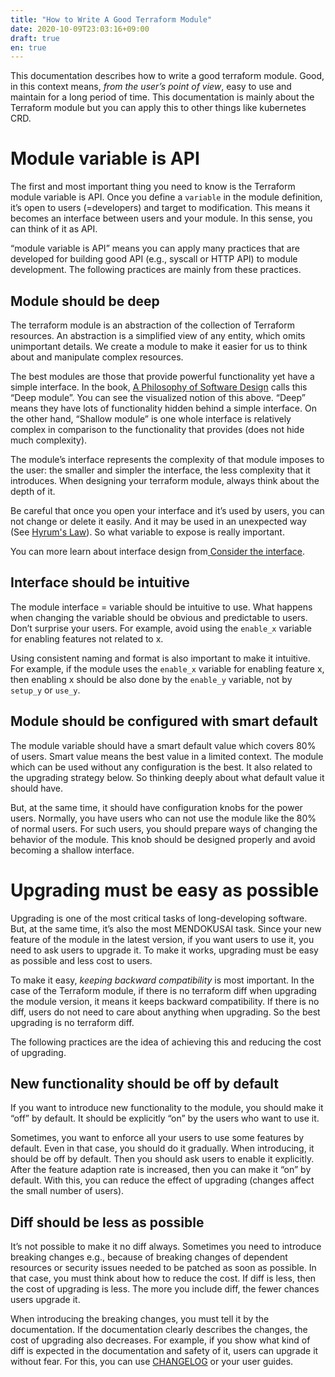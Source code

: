 ```yaml
---
title: "How to Write A Good Terraform Module"
date: 2020-10-09T23:03:16+09:00
draft: true
en: true
---
```


This documentation describes how to write a good terraform module. Good, in this context means, _from the user’s point of view_, easy to use and maintain for a long period of time. This documentation is mainly about the Terraform module but you can apply this to other things like kubernetes CRD.  

# Module variable is API

The first and most important thing you need to know is the Terraform module variable is API. Once you define a `variable` in the module definition, it’s open to users (=developers) and target to modification. This means it becomes an interface between users and your module. In this sense, you can think of it as API. 

“module variable is API” means you can apply many practices that are developed for building good API (e.g., syscall or HTTP API) to module development. The following practices are mainly from these practices. 

## Module should be deep

The terraform module is an abstraction of the collection of Terraform resources. An abstraction is a simplified view of any entity, which omits unimportant details. We create a module to make it easier for us to think about and manipulate complex resources. 

The best modules are those that provide powerful functionality yet have a simple interface. In the book, [A Philosophy of Software Design](https://www.amazon.com/dp/B07N1XLQ7D) calls this “Deep module”. You can see the visualized notion of this above. “Deep” means they have lots of functionality hidden behind a simple interface. On the other hand, “Shallow module” is one whole interface is relatively complex in comparison to the functionality that provides (does not hide much complexity).


The module’s interface represents the complexity of that module imposes to the user: the smaller and simpler the interface, the less complexity that it introduces. When designing your terraform module, always think about the depth of it.

Be careful that once you open your interface and it’s used by users, you can not change or delete it easily.  And it may be used in an unexpected way (See [Hyrum's Law](https://www.hyrumslaw.com/)). So what variable to expose is really important. 

You can more learn about interface design from[ Consider the interface](https://increment.com/apis/consider-the-interface-api-redesign/). 

## Interface should be intuitive

The module interface = variable should be intuitive to use. What happens when changing the variable should be obvious and predictable to users. Don’t surprise your users. For example, avoid using the `enable_x` variable for enabling features not related to x. 

Using consistent naming and format is also important to make it intuitive. For example, if the module uses the `enable_x` variable for enabling feature x, then enabling x should be also done by the `enable_y` variable, not by `setup_y` or `use_y`.

## Module should be configured with smart default

The module variable should have a smart default value which covers 80% of users. Smart value means the best value in a limited context. The module which can be used without any configuration is the best. It also related to the upgrading strategy below. So thinking deeply about what default value it should have. 

But, at the same time, it should have configuration knobs for the power users. Normally, you have users who can not use the module like the 80% of normal users. For such users, you should prepare ways of changing the behavior of the module. This knob should be designed properly and avoid becoming a shallow interface. 

# Upgrading must be easy as possible

Upgrading is one of the most critical tasks of long-developing software. But, at the same time, it’s also the most MENDOKUSAI task. Since your new feature of the module in the latest version, if you want users to use it, you need to ask users to upgrade it. To make it works, upgrading must be easy as possible and less cost to users. 

To make it easy, _keeping backward compatibility_ is most important. In the case of the Terraform module, if there is no terraform diff when upgrading the module version, it means it keeps backward compatibility. If there is no diff, users do not need to care about anything when upgrading. So the best upgrading is no terraform diff. 

The following practices are the idea of achieving this and reducing the cost of upgrading. 


## New functionality should be off by default

If you want to introduce new functionality to the module, you should make it “off” by default. It should be explicitly “on” by the users who want to use it. 

Sometimes, you want to enforce all your users to use some features by default. Even in that case, you should do it gradually. When introducing, it should be off by default. Then you should ask users to enable it explicitly. After the feature adaption rate is increased, then you can make it “on” by default. With this, you can reduce the effect of upgrading (changes affect the small number of users).


## Diff should be less as possible

It’s not possible to make it no diff always. Sometimes you need to introduce breaking changes e.g., because of breaking changes of dependent resources or security issues needed to be patched as soon as possible.  In that case, you must think about how to reduce the cost. If diff is less, then the cost of upgrading is less. The more you include diff, the fewer chances users upgrade it. 

When introducing the breaking changes, you must tell it by the documentation. If the documentation clearly describes the changes, the cost of upgrading also decreases. For example, if you show what kind of diff is expected in the documentation and safety of it, users can upgrade it without fear. For this, you can use [CHANGELOG](https://keepachangelog.com/en/1.0.0/) or your user guides. 

